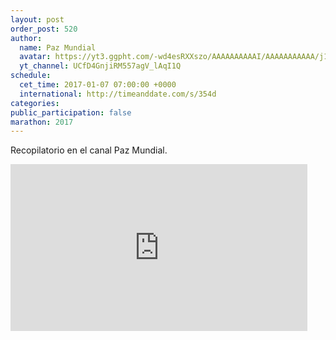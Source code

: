 ```yaml
---
layout: post
order_post: 520
author:
  name: Paz Mundial
  avatar: https://yt3.ggpht.com/-wd4esRXXszo/AAAAAAAAAAI/AAAAAAAAAAA/j1eRnRV536g/s100-c-k-no-mo-rj-c0xffffff/photo.jpg
  yt_channel: UCfD4GnjiRM557agV_lAqI1Q
schedule:
  cet_time: 2017-01-07 07:00:00 +0000
  international: http://timeanddate.com/s/354d
categories:
public_participation: false
marathon: 2017
---
```

Recopilatorio en el canal Paz Mundial.

<iframe width="475" height="267" src="https://www.youtube.com/embed/W0HfUdnWcFo" frameborder="0" allowfullscreen></iframe>
